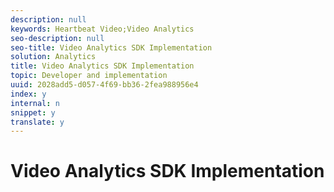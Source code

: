```yaml
---
description: null
keywords: Heartbeat Video;Video Analytics
seo-description: null
seo-title: Video Analytics SDK Implementation
solution: Analytics
title: Video Analytics SDK Implementation
topic: Developer and implementation
uuid: 2028add5-d057-4f69-bb36-2fea988956e4
index: y
internal: n
snippet: y
translate: y
---
```


# Video Analytics SDK Implementation


